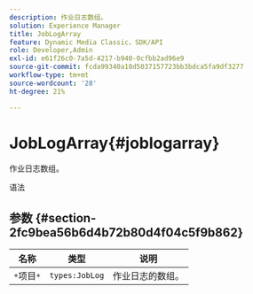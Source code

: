 ```yaml
---
description: 作业日志数组。
solution: Experience Manager
title: JobLogArray
feature: Dynamic Media Classic，SDK/API
role: Developer,Admin
exl-id: e61f26c0-7a5d-4217-b940-0cfbb2ad96e9
source-git-commit: fcda99340a18d5037157723bb3bdca5fa9df3277
workflow-type: tm+mt
source-wordcount: '28'
ht-degree: 21%

---
```


# JobLogArray{#joblogarray}

作业日志数组。

语法

## 参数 {#section-2fc9bea56b6d4b72b80d4f04c5f9b862}

| 名称 | 类型 | 说明 |
|---|---|---|
| `*`项目`*` | `types:JobLog` | 作业日志的数组。 |
